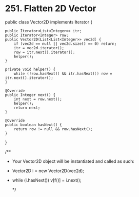 # 251. Flatten 2D Vector

public class Vector2D implements Iterator {

```text
public Iterator<List<Integer>> itr;
public Iterator<Integer> row;
public Vector2D(List<List<Integer>> vec2d) {
    if (vec2d == null || vec2d.size() == 0) return;
    itr = vec2d.iterator();
    row = itr.next().iterator();
    helper();
}

private void helper() {
    while (!row.hasNext() && itr.hasNext()) row = itr.next().iterator();
}

@Override
public Integer next() {
    int next = row.next();
    helper();
    return next;
}

@Override
public boolean hasNext() {
    return row != null && row.hasNext();
}
```

}

/\*\*

* Your Vector2D object will be instantiated and called as such:
* Vector2D i = new Vector2D\(vec2d\);
* while \(i.hasNext\(\)\) v\[f\(\)\] = i.next\(\);

  \*/

